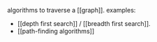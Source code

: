 algorithms to traverse a [[graph]].
examples:
- [[depth first search]] / [[breadth first search]].
- [[path-finding algorithms]]
